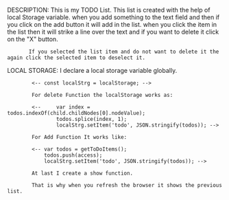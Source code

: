 DESCRIPTION: 
           This is my TODO List. This list is created with the help of local Storage variable.
           when you add something to the text field and then if you click on the add button it will add in the list.
           when you click the item in the list then it will strike a line over the text and if you want to delete it
           click on the "X" button.
           
           If you selected the list item and do not want to delete it the again click the selected item to deselect it.
           
LOCAL STORAGE:
           I declare a local storage variable globally.
           
            <-- const localStrg = localStorage; -->
            
            For delete Function the localStorage works as:
            
            <-- 	var index = todos.indexOf(child.childNodes[0].nodeValue);
                    todos.splice(index, 1);
                    localStrg.setItem('todo', JSON.stringify(todos)); -->
   
            For Add Function It works like: 
            
            <-- var todos = getToDoItems();
                todos.push(access);
                localStrg.setItem('todo', JSON.stringify(todos)); -->
                
            At last I create a show function.
            
            That is why when you refresh the browser it shows the previous list.